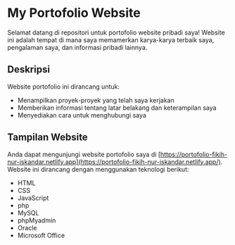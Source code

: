 # My Portofolio Website

Selamat datang di repositori untuk portofolio website pribadi saya! Website ini adalah tempat di mana saya memamerkan karya-karya terbaik saya, pengalaman saya, dan informasi pribadi lainnya. 

## Deskripsi

Website portofolio ini dirancang untuk:

- Menampilkan proyek-proyek yang telah saya kerjakan
- Memberikan informasi tentang latar belakang dan keterampilan saya
- Menyediakan cara untuk menghubungi saya

## Tampilan Website

Anda dapat mengunjungi website portofolio saya di [https://portofolio-fikih-nur-iskandar.netlify.app](https://portofolio-fikih-nur-iskandar.netlify.app/). Website ini dirancang dengan menggunakan teknologi berikut:

- HTML
- CSS
- JavaScript
- php
- MySQL
- phpMyadmin
- Oracle
- Microsoft Office
